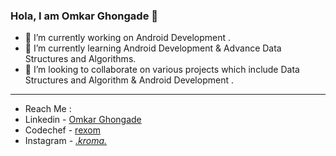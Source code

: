 ### Hola, I am Omkar Ghongade 👋


- 🔭 I’m currently working on Android Development .
- 🌱 I’m currently learning Android Development & Advance Data Structures and Algorithms.
- 👯 I’m looking to collaborate on various projects which include Data Structures and Algorithm & Android Development .
- ---------------------------------------------------------------------------------------------------------------------------------------------------------------------------------
- Reach Me :
- Linkedin - [Omkar Ghongade](https://www.linkedin.com/in/omkar-ghongade-723247214/)
- Codechef - [rexom](https://www.codechef.com/users/rexom)
- Instagram - [_.kroma._](https://www.instagram.com/_.kroma._/)


